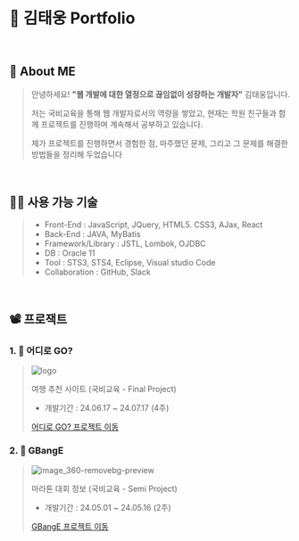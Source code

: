 # :page_facing_up: 김태웅 Portfolio

<br />

## :bow: About ME
> 안녕하세요! <b>"웹 개발에 대한 열정으로 끊임없이 성장하는 개발자"</b> 김태웅입니다.
>
> 저는 국비교육을 통해 웹 개발자로서의 역량을 쌓았고, 현재는 학원 친구들과 함께 프로젝트를 진행하며 계속해서 공부하고 있습니다.
> 
> 제가 프로젝트를 진행하면서 경험한 점, 마주했던 문제, 그리고 그 문제를 해결한 방법들을 정리해 두었습니다

<br />

## :technologist: 사용 가능 기술
> - Front-End : JavaScript, JQuery, HTML5. CSS3, AJax, React
> - Back-End : JAVA, MyBatis
> - Framework/Library : JSTL, Lombok, OJDBC
> - DB : Oracle 11
> - Tool : STS3, STS4, Eclipse, Visual studio Code
> - Collaboration : GitHub, Slack

<br />

## :film_projector: 프로잭트
### 1. :luggage: 어디로 GO?

>
> ![logo](https://github.com/user-attachments/assets/75607550-6a80-401e-8fbb-5f55747a27db)
>
> 여행 추천 사이트 (국비교육 - Final Project)
>  - 개발기간 : 24.06.17 ~ 24.07.17 (4주)
>    
> [어디로 GO? 프로젝트 이동](https://github.com/yksr7948/wherego-Taeung.git)

### 2. :running: GBangE

> ![image_360-removebg-preview](https://github.com/user-attachments/assets/d5308add-ffbc-4c5f-ab28-56dd9161dfcb)
>
> 마라톤 대회 정보 (국비교육 - Semi Project)
> - 개발기간 : 24.05.01 ~ 24.05.16 (2주)
>  
> [GBangE 프로젝트 이동](https://github.com/yksr7948/PJT_GBangE-Taeung.git)

<br />
